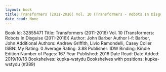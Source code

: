 ```yaml
---
layout: book
title: Transformers (2011-2016) Vol. 10 (Transformers - Robots In Disguise (2011-2016))
date_read: None
---
```


Book Id: 32855471
Title: Transformers (2011-2016) Vol. 10 (Transformers: Robots In Disguise (2011-2016))
Author: John Barber
Author l-f: Barber, John
Additional Authors: Andrew Griffith, Livio Ramondelli, Casey Coller
ISBN: 
My Rating: 0
Average Rating: 3.88
Publisher: IDW
Binding: Kindle Edition
Number of Pages: 167
Year Published: 2016
Date Read: 
Date Added: 2019/10/18
Bookshelves: kupka-wstydu
Bookshelves with positions: kupka-wstydu (#389)

